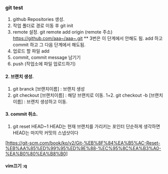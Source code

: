 ### git test

1. github Repositories 생성.
2. 작업 폴더로 경로 이동 후  git init
3. remote 설정.
git remote add origin (remote 주소)
https://github.com/aaa~/aaa~.git
** 3번은 이 단계에서 안해도 됨.
add 하고 commit 하고  그 다음 단계에서 해도됨.
4. 업로드 할 파일 add
5. commit, commit message 남기기
6. push (작업소에 파일 업로드하기)


#### 2. 브랜치 생성.
1. git branck [브랜치이름]   : 브랜치 생성
2. git checkout [브랜치이름] : 해당 브랜치로 이동.
1+2. git checkout -b [브랜치이름] : 브랜치 생성하고 이동.


#### 3. commit  취소.
1. git reset HEAD~1
HEAD는 현재 브랜치를 가리키는 포인터
단순하게 생각하면 HEAD는 마지막 커밋의 스냅샷이다


[https://git-scm.com/book/ko/v2/Git-%EB%8F%84%EA%B5%AC-Reset-%EB%AA%85%ED%99%95%ED%9E%88-%EC%95%8C%EA%B3%A0-%EA%B0%80%EA%B8%B0]




#### vim끄기 :q